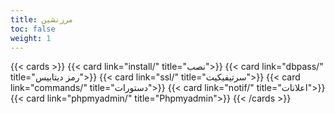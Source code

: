 ```yaml
---
title: مرزنشین
toc: false
weight: 1
---
```


{{< cards >}}
  {{< card link="install/" title="نصب">}}
  {{< card link="dbpass/" title="رمز دیتابیس">}}
  {{< card link="ssl/" title="سرتیفیکیت">}}
  {{< card link="commands/" title="دستورات">}}
  {{< card link="notif/" title="اعلانات">}}
  {{< card link="phpmyadmin/" title="Phpmyadmin">}}
{{< /cards >}}